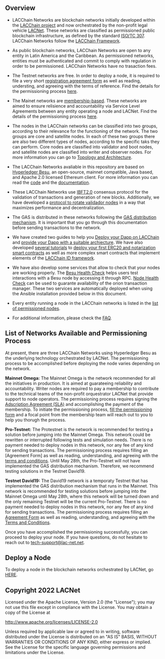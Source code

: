 ## Overview

* LACChain Networks are blockchain networks initially developed within the [LACChain project](https://www.lacchain.net/home) and now orchestrated by the non-profit legal vehicle [LACNet](https://lacnet.lacchain.net/). These networks are classified as permissioned public blockchain infrastructure, as defined by the standard [ISO/TC 307](https://www.iso.org/committee/6266604.html). LACChain Networks follow the [LACChain Framework](https://publications.iadb.org/en/lacchain-framework-permissioned-public-blockchain-networks-blockchain-technology-blockchain).

* As public blockchain networks, LACChain Networks are open to any entity in Latin America and the Caribbean. As permissioned networks, entities must be authenticated and commit to comply with regulation in order to be permissioned. LACChain Networks have no trasaction fees.

* The Testnet networks are free. In order to deploy a node, it is required to file a very short [registration agreement form](https://github.com/LACNetNetworks/besu-networks/blob/master/testnet/agreement_form/agreement_form.md) as well as reading, understing, and agreeing with the terms of reference. Find the details for the permissioning process [here](https://github.com/LACNetNetworks/besu-networks/blob/master/testnet/permissioning_process/permissioning_process_testnet.md). 

* The Mainet networks are [membership-based](https://lacnet.lacchain.net/contrata-tu-membresia/). These networks are aimed to ensure relisience and accountability via Service Level Agreements between any entity operating a node and LACNet. Find the details of the permissioning process [here](https://github.com/LACNetNetworks/besu-networks/blob/master/mainnet/permissioning_process/permissioning_process_mainnet.md).

* The nodes in the LACChain networks can be classified into two groups, according to their relevance for the functioning of the network. The two groups are core and satellite nodes. In each of these two groups there are also two different types of nodes, according to the specific taks they can perform. Core nodes are classified into validator and boot nodes, and satellite nodes are classified into writer and observer nodes. For more information you can go to [Topology and Architecture](https://github.com/LACNetNetworks/besu-networks/blob/master/docs/TOPOLOGY_AND_ARCHITECTURE.md).

* The LACChain Networks avaliable in this repository are based on [Hyperledger Besu](https://www.hyperledger.org/projects/besu), an open-source, mainnet compatible, Java based, and Apache 2.0 licensed Ethereum client. For more information you can read the [code](https://github.com/hyperledger/besu) and the [documentation](https://github.com/hyperledger/besu-docs).

* These LACChain Networks use [IBFT2.0](https://besu.hyperledger.org/en/stable/HowTo/Configure/Consensus-Protocols/IBFT/) consensus protocol for the validation of transactions and generation of new blocks. Additionally, we have developed a [protocol to rotate validador nodes](https://github.com/LACNetNetworks/rotation-validator) in a way that maximizes performance and decentralization.

* The GAS is distributed in these networks following the [GAS distribution mechanism](https://github.com/LACNetNetworks/gas-management). It is important that you go through this documentation before sending transactions to the network.

* We have created two guides to help you [Deploy your Dapp on LACChain](https://github.com/LACNetNetworks/besu-networks/blob/master/docs/DEPLOY_APPLICATIONS.md) and [provide your Dapp with a suitable archiecture](https://github.com/LACNetNetworks/besu-networks/blob/master/docs/DAPP_ARCHITECTURE.md). We have also developed [several tutorials](https://github.com/LACNetNetworks/gas-management/tree/master/docs/tutorial) to [deploy your first ERC20 and notarization smart contracts](https://github.com/LACNetNetworks/gas-management/blob/master/docs/tutorial/Deploy_SmartContract.md) as well as more complex smart contracts that implement elements of the [LACChain ID framework](https://publications.iadb.org/en/lacchain-framework-permissioned-public-blockchain-networks-blockchain-technology-blockchain).

* We have also develop some services that allow to check that your nodes are working properly. The [Besu Health Check](https://github.com/lacchain/besu-healthcheck) helps users test interactions with a Besu node by accessing it through RPC. [Node Health Check](https://github.com/lacchain/node-health-check) can be used to guarante availability of the orion transaction manager. These two services are automatically deployed when using the Ansible installation provided below in this document.

* Every entity running a node in the LACChain networks is listed in the [list of permissioned nodes](https://github.com/lacchain/besu-network/blob/master/NODE_LIST.md).

* For additional information, please check the [FAQ](https://github.com/LACNetNetworks/besu-networks/blob/master/docs/FAQ.md).

## List of Networks Available and Permissioning Process

At present, there are three LACChain Networks using Hyperledger Besu as the underlying technology orchestrated by LACNet. The permissioning process to be accomplished before deploying the node varies depending on the network.

**Mainnet Omega:** The Mainnet Omega is the network recommended for all the initiatives in production. It is aimed at guarateeing reliability and accountability. Writer nodes are required to pay a membership to contribute to the technical teams of the non-profit orquestrator LACNet that provide support to node operators. The permissioning process requires signing the [Adscription Agreement (SLA)]() and accomplishing the payment of the membership. To initiate the permissioning process, [fill the permissioning form](https://lacnet.lacchain.net/lead-form-eng/) and a focal point from the membership team will reach out to you to help you thorugh the process. 

**Pro-Testnet:** The Protestnet is the network is recommended for testing a solution before jumping into the Mainnet Omega. This network could be rewritten or interrupted following tests and simulation needs. There is no payment needed to deploy nodes in this network, nor any fee of any kind for sending transactions. The permissioning process requires filling an [Agreement Form] as well as reading, understanding, and agreeing with the [terms and conditions](https://github.com/LACNetNetworks/besu-networks/tree/master/terms_and_conditions_testnets). Until May 28th, the Pro-Testnet will not have implemented the GAS distribution mechanism. Therefore, we recommend testing solutions in the Testnet David19.

**Testnet David19:** The David19 network is a temporaty Testnet that has implemented the GAS distribution mechanism that runs in the Mainnet. This network is recommended for testing solutions before jumping into the Mainnet Omega until May 28th, where this network will be turned down and the only remaining Testnet will be the current Pro-Testnet. There is no payment needed to deploy nodes in this network, nor any fee of any kind for sending transactions.  The permissioning process requires filling an [Agreement Form](https://github.com/LACNetNetworks/besu-networks/tree/master/testnet/agreement_form) as well as reading, understanding, and agreeing with the [Terms and Conditions](https://github.com/LACNetNetworks/besu-networks/tree/master/testnet/terms_and_conditions).

Once you have accomplished the permissioning successfully, you can proceed to deploy your node. If you have questions, do not hesitate to reach out to tech-support@lac-net.net.

## Deploy a Node

To deploy a node in the blockchain networks orchestrated by LACNet, go [HERE](https://github.com/LACNetNetworks/besu-networks/blob/master/DEPLOY_NODE.md). 

## Copyright 2022 LACNet

Licensed under the Apache License, Version 2.0 (the "License");
you may not use this file except in compliance with the License.
You may obtain a copy of the License at

http://www.apache.org/licenses/LICENSE-2.0

Unless required by applicable law or agreed to in writing, software
distributed under the License is distributed on an "AS IS" BASIS,
WITHOUT WARRANTIES OR CONDITIONS OF ANY KIND, either express or implied.
See the License for the specific language governing permissions and
limitations under the License.
